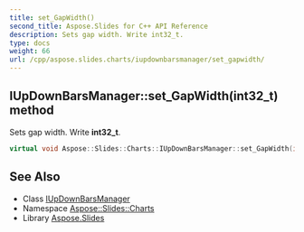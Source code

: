 ```yaml
---
title: set_GapWidth()
second_title: Aspose.Slides for C++ API Reference
description: Sets gap width. Write int32_t.
type: docs
weight: 66
url: /cpp/aspose.slides.charts/iupdownbarsmanager/set_gapwidth/
---
```

## IUpDownBarsManager::set_GapWidth(int32_t) method


Sets gap width. Write **int32_t**.

```cpp
virtual void Aspose::Slides::Charts::IUpDownBarsManager::set_GapWidth(int32_t value)=0
```

## See Also

* Class [IUpDownBarsManager](./)
* Namespace [Aspose::Slides::Charts](../)
* Library [Aspose.Slides](../../)